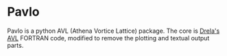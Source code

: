 # Pavlo
Pavlo is a python AVL (Athena Vortice Lattice) package. The core is [Drela's AVL](http://web.mit.edu/drela/Public/web/avl/) FORTRAN code, modified to remove the plotting and textual output parts.
